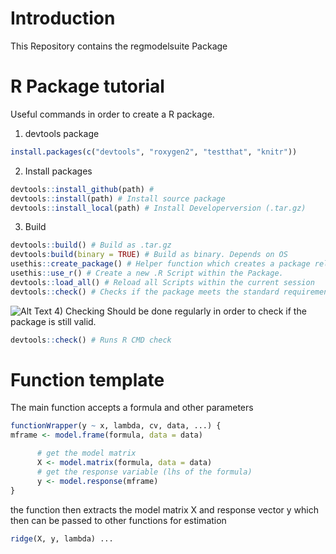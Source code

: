 
# Introduction
This Repository contains the regmodelsuite Package

# R Package tutorial
Useful commands in order to create a R package.
1) devtools package
``` r
install.packages(c("devtools", "roxygen2", "testthat", "knitr"))
```
2) Install packages
``` r
devtools::install_github(path) #
devtools::install(path) # Install source package
devtools::install_local(path) # Install Developerversion (.tar.gz)
```
3) Build

``` r
devtools::build() # Build as .tar.gz
devtools:build(binary = TRUE) # Build as binary. Depends on OS
usethis::create_package() # Helper function which creates a package related folder. Creates an .Rproj file to work in RStudio.
usethis::use_r() # Create a new .R Script within the Package.
devtools::load_all() # Reload all Scripts within the current session
devtools::check() # Checks if the package meets the standard requirements
```
![Alt Text](https://r-pkgs.org/diagrams/install-load.png)
4) Checking
Should be done regularly in order to check if the package is still valid.
```r
devtools::check() # Runs R CMD check 
```

# Function template
The main function accepts a formula and other parameters 
```r
functionWrapper(y ~ x, lambda, cv, data, ...) {
mframe <- model.frame(formula, data = data)

      # get the model matrix
      X <- model.matrix(formula, data = data)
      # get the response variable (lhs of the formula)
      y <- model.response(mframe)
}
```
the function then extracts the model matrix X and response vector y which then can be passed to other functions for estimation
```r
ridge(X, y, lambda) ...
```
